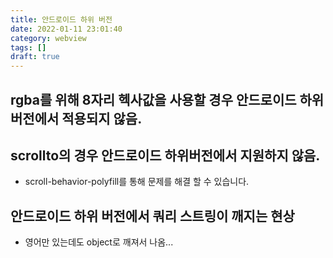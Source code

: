 ```yaml
---
title: 안드로이드 하위 버전
date: 2022-01-11 23:01:40
category: webview
tags: []
draft: true
---
```


## rgba를 위해 8자리 헥사값을 사용할 경우 안드로이드 하위버전에서 적용되지 않음.

## scrollto의 경우 안드로이드 하위버전에서 지원하지 않음.
- scroll-behavior-polyfill를 통해 문제를 해결 할 수 있습니다.

## 안드로이드 하위 버전에서 쿼리 스트링이 깨지는 현상
- 영어만 있는데도 object로 깨져서 나옴...